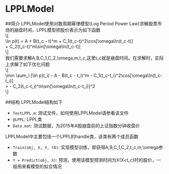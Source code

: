 # LPPLModel

##简介
LPPLModel使用对数周期幂律模型(Log Period Power Law)求解股票市场的崩盘时间，LPPL模型把股价表示为如下函数<br>
\\[<br>
\ln p(t) = A + B(t_c - t)^m + C_1(t_c-t)^2\cos[\omega\ln(t_c-t)]<br> + C_2(t_c-t)^m\sin[\omega\ln(t_c-t)]<br>
\\]<br>
我们需要求解A,B,C_1,C_2,\omega,m,t_c,这里t_c就是崩盘时间。在求解时，实际上求解了如下优化问题<br>
\\[<br>
\min \sum_i [\ln p(t_i) - A - B(t_c - t_i)^m - C_1(t_c-t_i)^2\cos[\omega\ln(t_c-t_i)]<br>
    >     - C_2(t_c-t_i)^m\sin[\omega\ln(t_c-t_i)]^2<br>
\\]<br>

##结构
LPPLModel结构如下
* `TestLPPL.m`: 测试文件，如何使用LPPLModel请参看该文件
* `@LPPL`: LPPL类
* `Data.mat`: 测试数据，为2015年A股崩盘前的上证指数分钟收盘价

LPPLModel中主要包括一个LPPL的handle类，该类有两个成员函数
* `Train(obj, X, Y, t0)`: 实现模型训练，即获得A,B,C_1,C_2,t_c,m,\omega参数
* `Y = Predict(obj, X)`: 预测，使用该模型预测时间为X(X<t_c)时的股价，一般用来看模型的拟合情况
